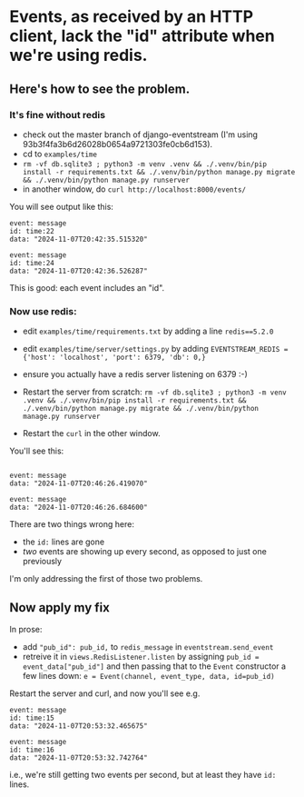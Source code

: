 # Events, as received by an HTTP client, lack the "id" attribute when we're using redis.

## Here's how to see the problem.

### It's fine without redis

* check out the master branch of django-eventstream (I'm using 93b3f4fa3b6d26028b0654a9721303fe0cb6d153).
* cd to `examples/time`
* `rm -vf db.sqlite3 ; python3 -m venv .venv && ./.venv/bin/pip install -r requirements.txt && ./.venv/bin/python manage.py migrate && ./.venv/bin/python manage.py runserver`
* in another window, do `curl http://localhost:8000/events/`

You will see output like this:

```
event: message
id: time:22
data: "2024-11-07T20:42:35.515320"

event: message
id: time:24
data: "2024-11-07T20:42:36.526287"
```

This is good: each event includes an "id".

### Now use redis:

* edit `examples/time/requirements.txt` by adding a line `redis==5.2.0`
* edit `examples/time/server/settings.py` by adding `EVENTSTREAM_REDIS = {'host': 'localhost', 'port': 6379, 'db': 0,}`
* ensure you actually have a redis server listening on 6379 :-)

* Restart the server from scratch: `rm -vf db.sqlite3 ; python3 -m venv .venv && ./.venv/bin/pip install -r requirements.txt && ./.venv/bin/python manage.py migrate && ./.venv/bin/python manage.py runserver`
* Restart the `curl` in the other window.

You'll see this:

```

event: message
data: "2024-11-07T20:46:26.419070"

event: message
data: "2024-11-07T20:46:26.684600"
```

There are two things wrong here:
* the `id:` lines are gone
* *two* events are showing up every second, as opposed to just one previously

I'm only addressing the first of those two problems.

## Now apply my fix

In prose:

* add `"pub_id": pub_id,` to `redis_message` in `eventstream.send_event`
* retreive it in `views.RedisListener.listen` by assigning `pub_id = event_data["pub_id"]` and then passing that to the `Event` constructor a few lines down: `e = Event(channel, event_type, data, id=pub_id)`

Restart the server and curl, and now you'll see e.g.

```
event: message
id: time:15
data: "2024-11-07T20:53:32.465675"

event: message
id: time:16
data: "2024-11-07T20:53:32.742764"

```

i.e., we're still getting two events per second, but at least they have `id:` lines.
